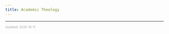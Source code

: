 ```yaml
---
title: Academic Theology
---
```


---

<sup><sub><font color="#a6a6a6">Updated: 2020-10-11</font></sub></sup>
